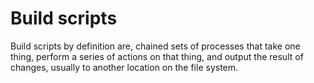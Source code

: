 # Build scripts

Build scripts by definition are, chained sets of processes that take one thing, perform a series of actions on that thing, and output the result of changes, usually to another location on the file system.
